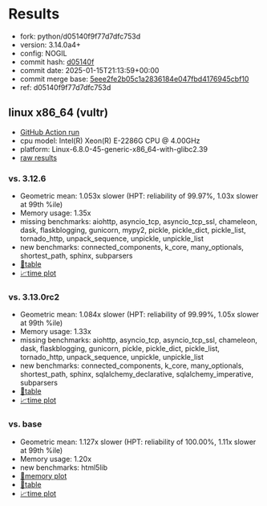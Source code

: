 # Results

- fork: python/d05140f9f77d7dfc753d
- version: 3.14.0a4+
- config: NOGIL
- commit hash: [d05140f](https://github.com/python/cpython/commit/d05140f)
- commit date: 2025-01-15T21:13:59+00:00
- commit merge base: [5eee2fe2b05c1a2836184e047fbd4176945cbf10](https://github.com/python/cpython/commit/5eee2fe2b05c1a2836184e047fbd4176945cbf10)
- ref: d05140f9f77d7dfc753d

## linux x86_64 (vultr)

- [GitHub Action run](https://github.com/facebookexperimental/free-threading-benchmarking/actions/runs/12803443134)
- cpu model: Intel(R) Xeon(R) E-2286G CPU @ 4.00GHz
- platform: Linux-6.8.0-45-generic-x86_64-with-glibc2.39
- [raw results](bm-20250115-vultr-x86_64-python-d05140f9f77d7dfc753d-3.14.0a4%2B-d05140f.json)

### vs. 3.12.6

- Geometric mean: 1.053x slower (HPT: reliability of 99.97%, 1.03x slower at 99th %ile)
- Memory usage: 1.35x
- missing benchmarks: aiohttp, asyncio_tcp, asyncio_tcp_ssl, chameleon, dask, flaskblogging, gunicorn, mypy2, pickle, pickle_dict, pickle_list, tornado_http, unpack_sequence, unpickle, unpickle_list
- new benchmarks: connected_components, k_core, many_optionals, shortest_path, sphinx, subparsers
- [📄table](bm-20250115-vultr-x86_64-python-d05140f9f77d7dfc753d-3.14.0a4%2B-d05140f-vs-3.12.6.md)
- [📈time plot](bm-20250115-vultr-x86_64-python-d05140f9f77d7dfc753d-3.14.0a4%2B-d05140f-vs-3.12.6.svg)

### vs. 3.13.0rc2

- Geometric mean: 1.084x slower (HPT: reliability of 99.99%, 1.05x slower at 99th %ile)
- Memory usage: 1.33x
- missing benchmarks: aiohttp, asyncio_tcp, asyncio_tcp_ssl, chameleon, dask, flaskblogging, gunicorn, pickle, pickle_dict, pickle_list, tornado_http, unpack_sequence, unpickle, unpickle_list
- new benchmarks: connected_components, k_core, many_optionals, shortest_path, sphinx, sqlalchemy_declarative, sqlalchemy_imperative, subparsers
- [📄table](bm-20250115-vultr-x86_64-python-d05140f9f77d7dfc753d-3.14.0a4%2B-d05140f-vs-3.13.0rc2.md)
- [📈time plot](bm-20250115-vultr-x86_64-python-d05140f9f77d7dfc753d-3.14.0a4%2B-d05140f-vs-3.13.0rc2.svg)

### vs. base

- Geometric mean: 1.127x slower (HPT: reliability of 100.00%, 1.11x slower at 99th %ile)
- Memory usage: 1.20x
- new benchmarks: html5lib
- [🧠memory plot](bm-20250115-vultr-x86_64-python-d05140f9f77d7dfc753d-3.14.0a4%2B-d05140f-vs-base-mem.svg)
- [📄table](bm-20250115-vultr-x86_64-python-d05140f9f77d7dfc753d-3.14.0a4%2B-d05140f-vs-base.md)
- [📈time plot](bm-20250115-vultr-x86_64-python-d05140f9f77d7dfc753d-3.14.0a4%2B-d05140f-vs-base.svg)

